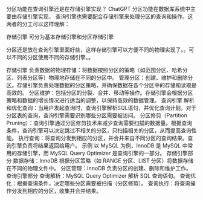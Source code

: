 分区功能在查询引擎还是在存储引擎实现？
ChatGPT
分区功能在数据库系统中主要由存储引擎实现，
查询引擎也需要配合存储引擎来处理分区的查询和操作。这两者的分工可以这样理解：

存储引擎  可分为基本存储引擎和分区存储引擎

分区还是放在查询引擎里面好些，这样存储引擎可以方便不同的物理实现了。。可以不同的分区使用不同的存储引擎。。

存储引擎
负责数据的物理存储：将数据按照分区的策略（如范围分区、哈希分区、列表分区等）物理地存储在不同的分区中。
管理分区：创建、维护和删除分区。存储引擎负责处理数据的分区策略，并确保数据在各个分区中的存储和读取是高效的。
分区维护：包括分区的分裂、合并、移动等操作。存储引擎会根据分区策略和数据的增长情况进行适当的调整，以保持高效的数据管理。
查询引擎
解析和优化查询：当用户发起查询时，查询引擎解析SQL语句，并优化查询计划。对于分区表的查询，查询引擎需要识别哪些分区需要被访问。
分区修剪（Partition Pruning）：查询引擎通过分区修剪技术来减少查询需要扫描的数据量。根据查询条件，查询引擎可以决定跳过不相关的分区，只扫描相关的分区，从而提高查询性能。
执行查询：将查询分发到相应的分区，并合并来自不同分区的查询结果。查询引擎负责将结果返回给用户。
示例
以 MySQL 为例，InnoDB 是 MySQL 中常用的存储引擎，而 MySQL Query Optimizer 是查询引擎的一部分。
存储引擎部分
数据存储：InnoDB 根据分区策略（如 RANGE 分区、LIST 分区）将数据存储在不同的物理文件中。
分区管理：InnoDB 负责分区的创建、删除和维护工作。
查询引擎部分
查询解析：MySQL Query Optimizer 解析 SQL 查询语句。
查询优化：根据查询条件，决定哪些分区需要被扫描（分区修剪）。
查询执行：将查询操作分发到相应的分区，收集并合并结果。

